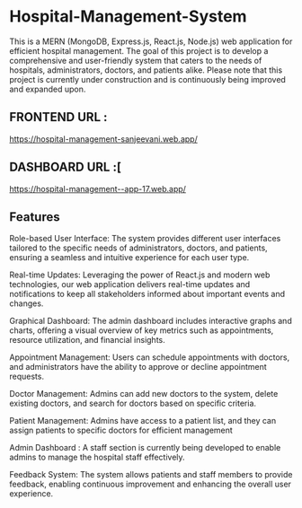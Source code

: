 # Hospital-Management-System
This is a MERN (MongoDB, Express.js, React.js, Node.js) web application for efficient hospital management. The goal of this project is to develop a comprehensive and user-friendly system that caters to the needs of hospitals, administrators, doctors, and patients alike. Please note that this project is currently under construction and is continuously being improved and expanded upon.

## FRONTEND URL :
https://hospital-management-sanjeevani.web.app/

## DASHBOARD URL :[
https://hospital-management--app-17.web.app/

## Features
Role-based User Interface: The system provides different user interfaces tailored to the specific needs of administrators, doctors, and patients, ensuring a seamless and intuitive experience for each user type.

Real-time Updates: Leveraging the power of React.js and modern web technologies, our web application delivers real-time updates and notifications to keep all stakeholders informed about important events and changes.

Graphical Dashboard: The admin dashboard includes interactive graphs and charts, offering a visual overview of key metrics such as appointments, resource utilization, and financial insights.

Appointment Management: Users can schedule appointments with doctors, and administrators have the ability to approve or decline appointment requests.

Doctor Management: Admins can add new doctors to the system, delete existing doctors, and search for doctors based on specific criteria.

Patient Management: Admins have access to a patient list, and they can assign patients to specific doctors for efficient management

Admin Dashboard : A staff section is currently being developed to enable admins to manage the hospital staff effectively.

Feedback System: The system allows patients and staff members to provide feedback, enabling continuous improvement and enhancing the overall user experience.

